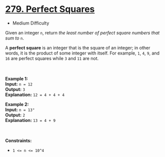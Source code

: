 # [279. Perfect Squares](https://leetcode.com/problems/perfect-squares/description/)

- Medium Difficulty

Given an integer `n`, return _the least number of perfect square numbers that sum to_ `n`.

A **perfect square** is an integer that is the square of an integer; in other words,
it is the product of some integer with itself.
For example, `1`, `4`, `9`, and `16` are perfect squares while `3` and `11` are not.

<br><br>
**Example 1:** \
**Input:** `n = 12` \
**Output:** `3` \
**Explanation:** `12 = 4 + 4 + 4`

**Example 2:** \
**Input:** `n = 13"` \
**Output:** `2` \
**Explanation:** `13 = 4 + 9`

<br><br>
**Constraints:**

- `1 <= n <= 10^4`
